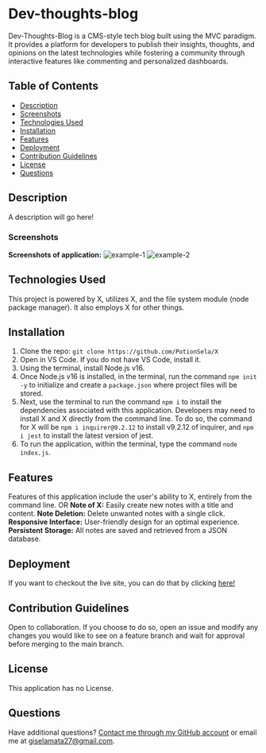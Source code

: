 # Dev-thoughts-blog
Dev-Thoughts-Blog is a CMS-style tech blog built using the MVC paradigm. It provides a platform for developers to publish their insights, thoughts, and opinions on the latest technologies while fostering a community through interactive features like commenting and personalized dashboards.

## Table of Contents
- [Description](#description)
- [Screenshots](#screenshots)
- [Technologies Used](#technologies-used)
- [Installation](#installation)
- [Features](#features)
- [Deployment](#deployment)
- [Contribution Guidelines](#contribution-guidelines)
- [License](#license)
- [Questions](#questions)

## Description
A description will go here!


### Screenshots
**Screenshots of application:**
![example-1](./example-goes-here)
![example-2](./example-goes-here)


## Technologies Used
This project is powered by X, utilizes X, and the file system module (node package manager). It also employs X for other things.


## Installation
1. Clone the repo: `git clone https://github.com/PotionSela/X`
2. Open in VS Code. If you do not have VS Code, install it.
3. Using the terminal, install Node.js v16.
4. Once Node.js v16 is installed, in the terminal, run the command `npm init -y` to initialize and create a `package.json` where project files will be stored.
5. Next, use the terminal to run the command `npm i` to install the dependencies associated with this application. Developers may need to install X and X directly from the command line. To do so, the command for X will be `npm i inquirer@9.2.12` to install v9.2.12 of inquirer, and `npm i jest` to install the latest version of jest.
6. To run the application, within the terminal, type the command `node index.js`.


## Features
Features of this application include the user's ability to X, entirely from the command line.
OR
**Note of X:** Easily create new notes with a title and content.
**Note Deletion:** Delete unwanted notes with a single click.
**Responsive Interface:** User-friendly design for an optimal experience.
**Persistent Storage:** All notes are saved and retrieved from a JSON database.


## Deployment
If you want to checkout the live site, you can do that by clicking [here!](https://livesiteexample)


## Contribution Guidelines
Open to collaboration. If you choose to do so, open an issue and modify any changes you would like to see on a feature branch and wait for approval before merging to the main branch.


## License
This application has no License.


## Questions
Have additional questions? [Contact me through my GitHub account](https://github.com/PotionSela) or email me at giselamata27@gmail.com.